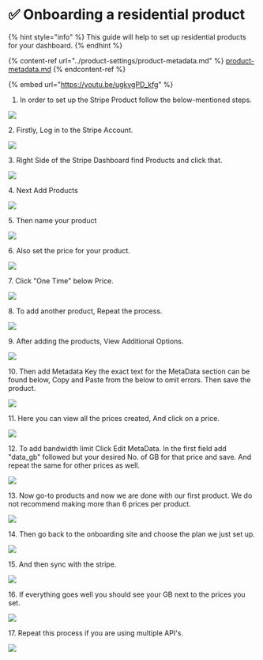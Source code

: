 # ✅ Onboarding a residential product

{% hint style="info" %}
This guide will help to set up residential products for your dashboard.
{% endhint %}

{% content-ref url="../product-settings/product-metadata.md" %}
[product-metadata.md](../product-settings/product-metadata.md)
{% endcontent-ref %}

{% embed url="https://youtu.be/ugkvgPD_kfg" %}

1. In order to set up the Stripe Product follow the below-mentioned steps. &#x20;

![](<../.gitbook/assets/Untitled design (25).png>)

2\. Firstly, Log in to the Stripe Account.

![](<../.gitbook/assets/Untitled design (1) (5).png>)

3\. Right Side of the Stripe Dashboard find Products and click that.&#x20;

![](<../.gitbook/assets/Untitled design (2) (9).png>)

4\. Next Add Products&#x20;

![](<../.gitbook/assets/Untitled design (3) (13).png>)

5\. Then name your product

![](<../.gitbook/assets/Untitled design (4) (10).png>)

6\. Also set the price for your product.

![](<../.gitbook/assets/Untitled design (5) (1).png>)

7\. Click "One Time" below Price.&#x20;

![](<../.gitbook/assets/Untitled design (6) (5).png>)

8\. To add another product, Repeat the process.

![](<../.gitbook/assets/Untitled design (7) (5).png>)

9\. After adding the products, View Additional Options.

![](<../.gitbook/assets/Untitled design (8) (7).png>)

10\. Then add Metadata Key the exact text for the MetaData section can be found below, Copy and Paste from the below to omit errors. Then save the product.

![](<../.gitbook/assets/Untitled design (2) (6).png>)

11\. Here you can view all the prices created, And click on a price.

![](<../.gitbook/assets/Untitled design (1).png>)



12\. To add bandwidth limit Click Edit MetaData. In the first field add "data\_gb" followed but your desired No. of GB for that price and save. And repeat the same for other prices as well.

![](<../.gitbook/assets/Untitled design (11) (7).png>)

13\. Now go-to products and now we are done with our first product. We do not recommend making more than 6 prices per product.

![](<../.gitbook/assets/Untitled design (12) (2).png>)

14\. Then go back to the onboarding site and choose the plan we just set up.

![](<../.gitbook/assets/Untitled design (13).png>)

15\. And then sync with the stripe.

![](<../.gitbook/assets/Untitled design (14) (2).png>)

16\. If everything goes well you should see your GB next to the prices you set.

![](<../.gitbook/assets/Untitled design (15) (4).png>)



17\. Repeat this process if you are using multiple API's.

![](<../.gitbook/assets/Untitled design (3) (5).png>)
